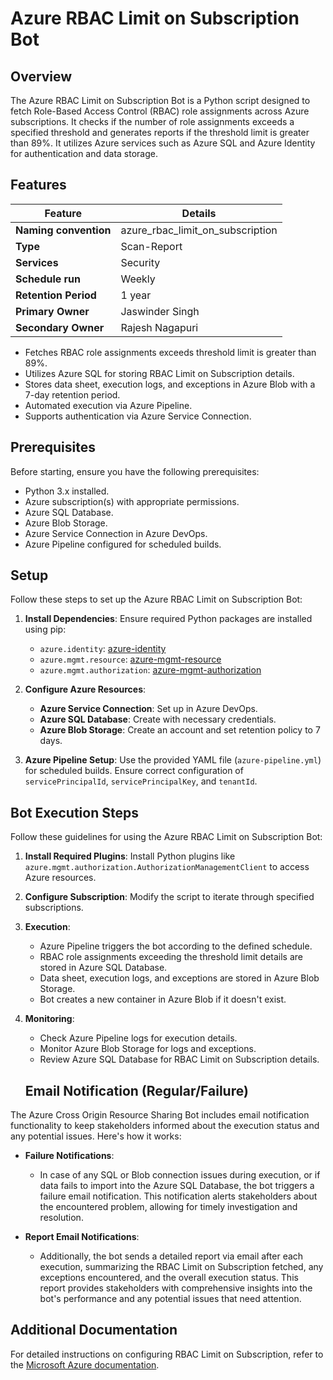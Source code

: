 # Azure RBAC Limit on Subscription Bot

## Overview
The Azure RBAC Limit on Subscription Bot is a Python script designed to fetch Role-Based Access Control (RBAC) role assignments across Azure subscriptions. It checks if the number of role assignments exceeds a specified threshold and generates reports if the threshold limit is greater than 89%. It utilizes Azure services such as Azure SQL and Azure Identity for authentication and data storage.

## Features

| Feature              | Details                                                 |
|----------------------|---------------------------------------------------------|
| **Naming convention**| azure_rbac_limit_on_subscription                        |
| **Type**             | Scan-Report                                             |
| **Services**         | Security                                                |
| **Schedule run**     | Weekly                                                  |
| **Retention Period** | 1 year                                                  |
| **Primary Owner**    | Jaswinder Singh                                         |
| **Secondary Owner**  | Rajesh Nagapuri                                         |

- Fetches RBAC role assignments exceeds threshold limit is greater than 89%.
- Utilizes Azure SQL for storing RBAC Limit on Subscription details.
- Stores data sheet, execution logs, and exceptions in Azure Blob with a 7-day retention period.
- Automated execution via Azure Pipeline.
- Supports authentication via Azure Service Connection.

## Prerequisites
Before starting, ensure you have the following prerequisites:

- Python 3.x installed.
- Azure subscription(s) with appropriate permissions.
- Azure SQL Database.
- Azure Blob Storage.
- Azure Service Connection in Azure DevOps.
- Azure Pipeline configured for scheduled builds.

## Setup
Follow these steps to set up the Azure RBAC Limit on Subscription Bot:

1. **Install Dependencies**: Ensure required Python packages are installed using pip:
   - `azure.identity`: [azure-identity](https://pypi.org/project/azure-identity)
   - `azure.mgmt.resource`: [azure-mgmt-resource](https://pypi.org/project/azure-mgmt-resource)
   - `azure.mgmt.authorization`: [azure-mgmt-authorization](https://pypi.org/project/azure-mgmt-authorization)
   
2. **Configure Azure Resources**:
   - **Azure Service Connection**: Set up in Azure DevOps.
   - **Azure SQL Database**: Create with necessary credentials.
   - **Azure Blob Storage**: Create an account and set retention policy to 7 days.
   
3. **Azure Pipeline Setup**: Use the provided YAML file (`azure-pipeline.yml`) for scheduled builds. Ensure correct configuration of `servicePrincipalId`, `servicePrincipalKey`, and `tenantId`.

## Bot Execution Steps
Follow these guidelines for using the Azure RBAC Limit on Subscription Bot:

1. **Install Required Plugins**: Install Python plugins like `azure.mgmt.authorization.AuthorizationManagementClient` to access Azure resources.

2. **Configure Subscription**: Modify the script to iterate through specified subscriptions.

3. **Execution**:
   - Azure Pipeline triggers the bot according to the defined schedule.
   - RBAC role assignments exceeding the threshold limit details are stored in Azure SQL Database.
   - Data sheet, execution logs, and exceptions are stored in Azure Blob Storage.
   - Bot creates a new container in Azure Blob if it doesn't exist.

4. **Monitoring**:
   - Check Azure Pipeline logs for execution details.
   - Monitor Azure Blob Storage for logs and exceptions.
   - Review Azure SQL Database for RBAC Limit on Subscription details.

   ## Email Notification (Regular/Failure)
The Azure Cross Origin Resource Sharing Bot includes email notification functionality to keep stakeholders informed about the execution status and any potential issues. Here's how it works:

- **Failure Notifications**: 
  - In case of any SQL or Blob connection issues during execution, or if data fails to import into the Azure SQL Database, the bot triggers a failure email notification. This notification alerts stakeholders about the encountered problem, allowing for timely investigation and resolution.

- **Report Email Notifications**: 
  - Additionally, the bot sends a detailed report via email after each execution, summarizing the RBAC Limit on Subscription fetched, any exceptions encountered, and the overall execution status. This report provides stakeholders with comprehensive insights into the bot's performance and any potential issues that need attention.

## Additional Documentation
For detailed instructions on configuring RBAC Limit on Subscription, refer to the [Microsoft Azure documentation](https://learn.microsoft.com/en-us/azure/role-based-access-control/troubleshoot-limits?tabs=default).


